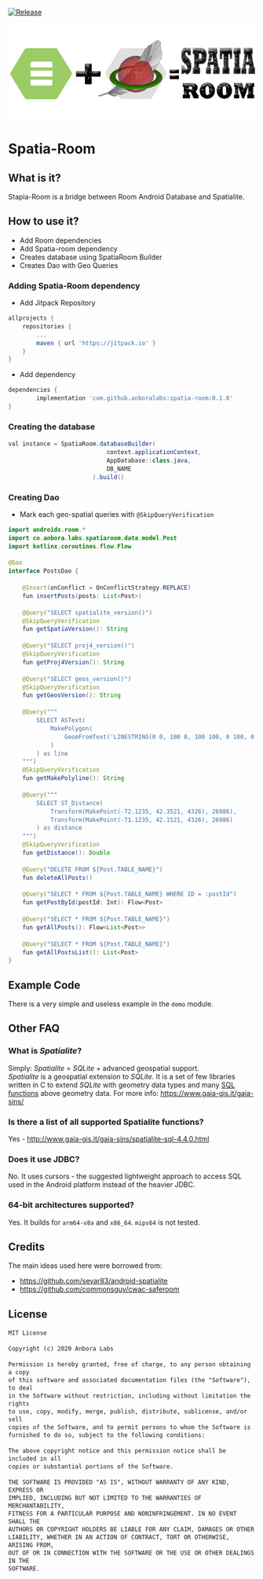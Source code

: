[![Release](https://jitpack.io/v/anboralabs/spatia-room.svg)](https://jitpack.io/#anboralabs/spatia-room)

![Spatia Logo](/resources/logo.png)

# Spatia-Room

## What is it?
Stapia-Room is a bridge between Room Android Database and Spatialite.

## How to use it?

- Add Room dependencies
- Add Spatia-room dependency
- Creates database using SpatiaRoom Builder
- Creates Dao with Geo Queries

### Adding Spatia-Room dependency

- Add Jitpack Repository
```gradle
allprojects {
    repositories {
        ...
        maven { url 'https://jitpack.io' }
    }
}
```
- Add dependency
```gradle
dependencies {
        implementation 'com.github.anboralabs:spatia-room:0.1.0'
}
```

### Creating the database

```java
val instance = SpatiaRoom.databaseBuilder(
                            context.applicationContext,
                            AppDatabase::class.java,
                            DB_NAME
                        ).build()
```

### Creating Dao

- Mark each geo-spatial queries with `@SkipQueryVerification`

```java
import androidx.room.*
import co.anbora.labs.spatiaroom.data.model.Post
import kotlinx.coroutines.flow.Flow

@Dao
interface PostsDao {

    @Insert(onConflict = OnConflictStrategy.REPLACE)
    fun insertPosts(posts: List<Post>)

    @Query("SELECT spatialite_version()")
    @SkipQueryVerification
    fun getSpatiaVersion(): String

    @Query("SELECT proj4_version()")
    @SkipQueryVerification
    fun getProj4Version(): String

    @Query("SELECT geos_version()")
    @SkipQueryVerification
    fun getGeosVersion(): String

    @Query("""
        SELECT ASText( 
            MakePolygon(
                GeomFromText('LINESTRING(0 0, 100 0, 100 100, 0 100, 0 0)') 
            ) 
        ) as line
    """)
    @SkipQueryVerification
    fun getMakePolyline(): String

    @Query("""
        SELECT ST_Distance(
            Transform(MakePoint(-72.1235, 42.3521, 4326), 26986),
            Transform(MakePoint(-71.1235, 42.1521, 4326), 26986)
        ) as distance
    """)
    @SkipQueryVerification
    fun getDistance(): Double

    @Query("DELETE FROM ${Post.TABLE_NAME}")
    fun deleteAllPosts()

    @Query("SELECT * FROM ${Post.TABLE_NAME} WHERE ID = :postId")
    fun getPostById(postId: Int): Flow<Post>

    @Query("SELECT * FROM ${Post.TABLE_NAME}")
    fun getAllPosts(): Flow<List<Post>>

    @Query("SELECT * FROM ${Post.TABLE_NAME}")
    fun getAllPostsList(): List<Post>
}
```

## Example Code
There is a very simple and useless example in the `demo` module.

## Other FAQ

### What is *Spatialite*?
Simply: *Spatialite* = *SQLite* + advanced geospatial support.<br>
*Spatialite* is a geospatial extension to *SQLite*. It is a set of few libraries written in C to extend *SQLite* with geometry data types and many [SQL functions](http://www.gaia-gis.it/gaia-sins/spatialite-sql-4.3.0.html) above geometry data. For more info: https://www.gaia-gis.it/gaia-sins/

### Is there a list of all supported Spatialite functions?
Yes - http://www.gaia-gis.it/gaia-sins/spatialite-sql-4.4.0.html

### Does it use JDBC?
No. It uses cursors - the suggested lightweight approach to access SQL used in the Android platform instead of the heavier JDBC.

### 64-bit architectures supported?

Yes. It builds for `arm64-v8a` and `x86_64`. `mips64` is not tested.

## Credits
The main ideas used here were borrowed from:
- https://github.com/sevar83/android-spatialite
- https://github.com/commonsguy/cwac-saferoom

## License
```
MIT License

Copyright (c) 2020 Anbora Labs

Permission is hereby granted, free of charge, to any person obtaining a copy
of this software and associated documentation files (the "Software"), to deal
in the Software without restriction, including without limitation the rights
to use, copy, modify, merge, publish, distribute, sublicense, and/or sell
copies of the Software, and to permit persons to whom the Software is
furnished to do so, subject to the following conditions:

The above copyright notice and this permission notice shall be included in all
copies or substantial portions of the Software.

THE SOFTWARE IS PROVIDED "AS IS", WITHOUT WARRANTY OF ANY KIND, EXPRESS OR
IMPLIED, INCLUDING BUT NOT LIMITED TO THE WARRANTIES OF MERCHANTABILITY,
FITNESS FOR A PARTICULAR PURPOSE AND NONINFRINGEMENT. IN NO EVENT SHALL THE
AUTHORS OR COPYRIGHT HOLDERS BE LIABLE FOR ANY CLAIM, DAMAGES OR OTHER
LIABILITY, WHETHER IN AN ACTION OF CONTRACT, TORT OR OTHERWISE, ARISING FROM,
OUT OF OR IN CONNECTION WITH THE SOFTWARE OR THE USE OR OTHER DEALINGS IN THE
SOFTWARE.
```
